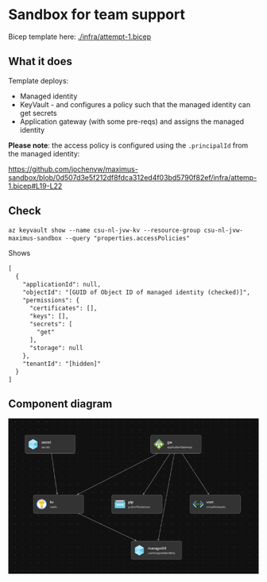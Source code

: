 # Sandbox for team support

Bicep template here: [./infra/attempt-1.bicep](./infra/attempt-1.bicep)

## What it does
Template deploys:
  - Managed identity
  - KeyVault - and configures a policy such that the managed identity can get secrets
  - Application gateway (with some pre-reqs) and assigns the managed identity

__Please note__: the access policy is configured using the `.principalId` from the managed identity:

https://github.com/jochenvw/maximus-sandbox/blob/0d507d3e5f212df8fdca312ed4f03bd5790f82ef/infra/attemp-1.bicep#L19-L22

## Check

```
az keyvault show --name csu-nl-jvw-kv --resource-group csu-nl-jvw-maximus-sandbox --query "properties.accessPolicies"
```

Shows

```
[
  {
    "applicationId": null,
    "objectId": "[GUID of Object ID of managed identity (checked)]",
    "permissions": {
      "certificates": [],
      "keys": [],
      "secrets": [
        "get"
      ],
      "storage": null
    },
    "tenantId": "[hidden]"
  }
]
```


## Component diagram
![component diagram](./docs/components.png "component diagram")